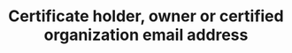 ---
title: 'Certificate holder, owner or certified organization email address'
slug: 'certification-certificate-holder-owner-or-certified-organization-email-address'
description: 'Email address of an organization'
required: False
module: 'Certificate holder, owner or certified organization'
cluster: 'Certification'
policy: 'Free value. Single value only.'
---